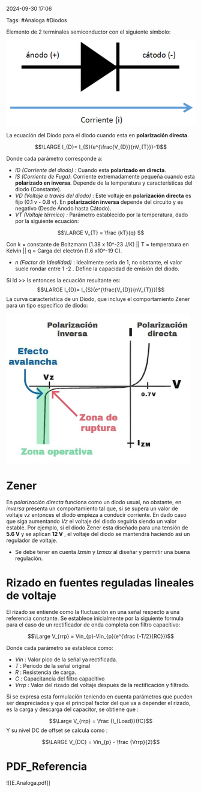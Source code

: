 2024-09-30 17:06

Tags: #Analoga #Diodos

Elemento de 2 terminales semiconductor con el siguiente símbolo:

![Esquema Del Diodo|300](Imagenes/EsquemaDiodo.png)

La ecuación del Diodo para el diodo cuando esta en **polarización directa**.

$$\LARGE I_{D}= I_{S}(e^{\frac{V_{D}}{nV_{T}}}-1)$$

Donde cada parámetro corresponde a:
* _ID (Corriente del diodo)_ : Cuando esta **polarizado en directa**.
* _IS (Corriente de Fuga)_: Corriente extremadamente pequeña cuando esta **polarizado en inversa**. Depende de la temperatura y características del diodo (Constante).
* _VD (Voltaje a través del diodo)_ : Este voltaje en **polarización directa** es fijo (0.1 v - 0.8 v). En **polarización inversa** depende del circuito y es negativo (Desde Ánodo hasta Cátodo).
* _VT (Voltaje térmico) :_ Parámetro establecido por la temperatura, dado por la siguiente ecuación:

$$\LARGE V_{T} = \frac {kT}{q} $$

Con k = constante de Boltzmann (1.38 x 10^-23 J/K)  ||  T = temperatura en Kelvin || q = Carga del electrón (1.6 x10^-19 C). 

* _n (Factor de Idealidad)_ : Idealmente seria de 1, no obstante, el valor suele rondar entre 1 -2 . Define la capacidad de emisión del diodo.

Si Id >> Is entonces la ecuación resultante es:
$$\LARGE I_{D}= I_{S}(e^{\frac{V_{D}}{nV_{T}}})$$
La curva característica de un Diodo, que incluye el comportamiento Zener para un tipo especifico de diodo:

![Curva Diodo|400](Imagenes/CurvaDiodo.png)


# Zener

En _polarización directa_ funciona como un diodo usual, no obstante, en _inversa_ presenta un comportamiento tal que, si se supera un valor de voltaje _vz_ entonces el diodo empieza a conducir corriente. En dado caso que siga aumentando _Vz_ el voltaje del diodo seguiría siendo un valor estable. Por ejemplo, si el diodo Zener esta diseñado para una tensión de **5.6 V** y se aplican **12 V** , el voltaje del diodo se mantendrá haciendo así un regulador de voltaje.

* Se debe tener en cuenta _Izmin_ y _Izmax_ al diseñar y permitir una buena regulación.
# Rizado en fuentes reguladas lineales de voltaje

El rizado se entiende como la fluctuación en una señal respecto a una referencia constante. Se establece inicialmente por la siguiente formula para el caso de un rectificador de onda completa con filtro capacitivo:

$$\Large V_{rrp} = Vin_{p}-Vin_{p}(e^{\frac {-T/2}{RC}})$$

Donde cada parámetro se establece como:
* _Vin_ : Valor pico de la señal ya rectificada.
* _T_ : Periodo de la señal original
* _R_ : Resistencia de carga.
* _C_ : Capacitancia del filtro capacitivo
* _Vrrp_ : Valor del rizado del voltaje después de la rectificación y filtrado.

Si se expresa esta formulación teniendo en cuenta parámetros que pueden ser despreciados y que el principal factor del que va a depender el rizado, es la carga y descarga del capacitor, se obtiene que : 

$$\Large V_{rrp} = \frac {I_{Load}}{fC}$$
Y su nivel DC de offset se calcula como : 

$$\LARGE V_{DC} = Vin_{p} - \frac {Vrrp}{2}$$
# PDF_Referencia

![[E.Analoga.pdf]]